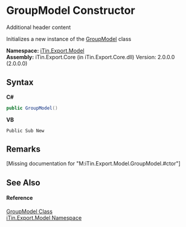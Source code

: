 # GroupModel Constructor 
Additional header content 

Initializes a new instance of the <a href="T_iTin_Export_Model_GroupModel">GroupModel</a> class

**Namespace:**&nbsp;<a href="N_iTin_Export_Model">iTin.Export.Model</a><br />**Assembly:**&nbsp;iTin.Export.Core (in iTin.Export.Core.dll) Version: 2.0.0.0 (2.0.0.0)

## Syntax

**C#**<br />
``` C#
public GroupModel()
```

**VB**<br />
``` VB
Public Sub New
```


## Remarks
\[Missing <remarks> documentation for "M:iTin.Export.Model.GroupModel.#ctor"\]

## See Also


#### Reference
<a href="T_iTin_Export_Model_GroupModel">GroupModel Class</a><br /><a href="N_iTin_Export_Model">iTin.Export.Model Namespace</a><br />